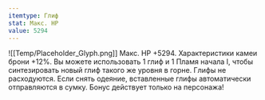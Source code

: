```yaml
---
itemtype: Глиф
stat: Макс. HP 
value: 5294
---
```

![[Temp/Placeholder_Glyph.png]]
Макс. HP +5294. Характеристики камеи брони +12%. Вы можете использовать 1 глиф и 1 Пламя начала I, чтобы синтезировать новый глиф такого же уровня в горне. Глифы не расходуются. Если снять одеяние, вставленные глифы автоматически отправляются в сумку. Бонус действует только на персонажа!
